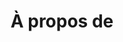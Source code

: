 ---
title: "À propos de"
layout: "about"
draft: false

# who_we_are
who_we_are:
  enable: true
  subtitle: "Qui nous sommes"
  title: "Bonjour, nous sommes 4D Platform ici pour votre aide"
  description: "Votre compagnon de santé et de remise en forme en ligne qui offre une assistance gratuite sur son groupe Facebook et propose des forfaits d'entraînement personnels guidés payants de qualité par et via le site Web. Nous sommes le tout premier manifeste en ligne au Bangladesh à créer une place que vous choisirez lorsque vous penserez à vous mettre en forme."

  image: "images/about/01.jpg"

# what_we_do
what_we_do:
  enable: true
  subtitle: "Nos travaux"
  title: "Ce que nous faisons"
  block:
  - title: "Construire une nouvelle classe"
    content: "Decade of engineering under his belt, Jeremie is responsible for technical infrastructure and feature development. In Flow, wherever things just work is understanding developing complex systems"

  - title: "Conception pour n'importe qui"
    content: "Decade of engineering under his belt, Jeremie is responsible for technical infrastructure and feature development. In Flow, wherever things just work is understanding developing complex systems"
    
  - title: "Conception de style créatif"
    content: "Decade of engineering under his belt, Jeremie is responsible for technical infrastructure and feature development. In Flow, wherever things just work is understanding developing complex systems"
    
  - title: "Produits de construction"
    content: "Decade of engineering under his belt, Jeremie is responsible for technical infrastructure and feature development. In Flow, wherever things just work is understanding developing complex systems"

# our_mission
our_mission:
  enable: true
  subtitle: "NOTRE MISSION"
  title: "Vision principale et mission de notre entreprise"
  description: "Nous étions des concepteurs et des développeurs indépendants, nous trouvant constamment de vagues retours profonds. en laissant une note du morceau de post-it."

  image: "images/about/02.jpg"

# about_video
about_video:
  enable: true
  subtitle: "Une courte vidéo"
  title: "Vous vous occupez des paiements, nous nous occupons du reste."
  description: "Protégez votre vision de la conception et ne laissez rien à l'interprétation avec des recettes d'interaction. Partagez et accédez rapidement à toutes les interactions des membres de votre équipe à l'aide de bibliothèques, garantissant la cohérence tout au long du processus."
  video_url: "https://www.youtube.com/embed/dyZcRRWiuuw"
  video_thumbnail: "images/about/video-popup-2.jpg"


# brands
brands_carousel:
  enable: true
  subtitle: "Nos clients"
  title: "Approuvé par des milliers d'entreprises"
  section: "/" # brand images comming form _index.md


# our team
our_team:
  enable: true
  subtitle: "Nos membres"
  title: "Les gens derrière"
  description: "Nous étions des designers et des développeurs indépendants, nous trouvant constamment au cœur de vagues retours. Cela a rendu chaque client et équipe"
  team:
  - name: "Valentin Staykov"
    image: "images/about/team/01.jpg"
    designation: "Operations"
  - name: "Bukiakta Bansalo"
    image: "images/about/team/02.jpg"
    designation: "Product"
  - name: "Ortrin Okaster"
    image: "images/about/team/03.jpg"
    designation: "Engineering"


# our office
our_office:
  enable: true
  subtitle: "Nos bureaux"
  title: "Fabriqué avec amour dans le monde entier avec de nombreux bureaux"
  description: "We were freelance designers and developers, constantly finding <br> ourselves deep in vague feedback. This made every client and team"
  office_locations:
  - city: "NewYork, USA"
    country_flag: "images/about/flags/us.png"
    address_line_one: "219 Bald Hill Drive"
    address_line_two: "Oakland Gardens, NY 11364"
  - city: "Australia, Perth"
    country_flag: "images/about/flags/au.png"
    address_line_one: "Flat 23 80 Anthony Circlet"
    address_line_two: "Port Guiseppe, TAS 2691"
  - city: "Berlin, Germany"
    country_flag: "images/about/flags/germany.png"
    address_line_one: "Jl Raya Dewi Sartika Ged"
    address_line_two: "Harapan Masa, Br Germeny"
  - city: "China, Wohan"
    country_flag: "images/about/flags/china.png"
    address_line_one: "1hao Wen Ti Huo Dong"
    address_line_two: "Zhong Xin 1ceng Jian Xing"

---